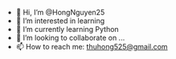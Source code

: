 - 👋 Hi, I’m @HongNguyen25
- 👀 I’m interested in learning 
- 🌱 I’m currently learning Python 
- 💞️ I’m looking to collaborate on ...
- 📫 How to reach me: thuhong525@gmail.com

<!---
HongNguyen25/HongNguyen25 is a ✨ special ✨ repository because its `README.md` (this file) appears on your GitHub profile.
You can click the Preview link to take a look at your changes.
--->
